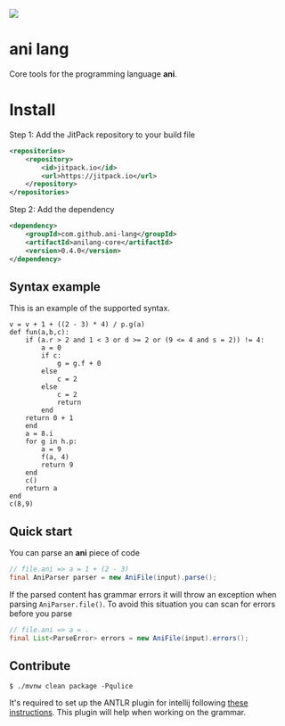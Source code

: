 [![](https://jitpack.io/v/ani-lang/anilang-core.svg)](https://jitpack.io/#ani-lang/anilang-core)

# ani lang

Core tools for the programming language **ani**.

# Install

Step 1: Add the JitPack repository to your build file

```xml
<repositories>
    <repository>
        <id>jitpack.io</id>
        <url>https://jitpack.io</url>
    </repository>
</repositories>
```

Step 2: Add the dependency

```xml
<dependency>
    <groupId>com.github.ani-lang</groupId>
    <artifactId>anilang-core</artifactId>
    <version>0.4.0</version>
</dependency>
```

## Syntax example
This is an example of the supported syntax.
```
v = v + 1 + ((2 - 3) * 4) / p.g(a)
def fun(a,b,c):
    if (a.r > 2 and 1 < 3 or d >= 2 or (9 <= 4 and s = 2)) != 4:
        a = 0
        if c:
            g = g.f + 0
        else
            c = 2
        else
            c = 2
            return
        end
    return 0 + 1
    end
    a = 8.i
    for g in h.p:
        a = 9
        f(a, 4)
        return 9
    end
    c()
    return a
end
c(8,9)
```

## Quick start

You can parse an **ani** piece of code

```java
// file.ani => a = 1 + (2 - 3)
final AniParser parser = new AniFile(input).parse(); 
```

If the parsed content has grammar errors it will throw an exception when parsing `AniParser.file()`. To avoid this
situation you can scan for errors before you parse

```java
// file.ani => a = .
final List<ParseError> errors = new AniFile(input).errors();
```

## Contribute

````shell
$ ./mvnw clean package -Pqulice
````

It's required to set up the ANTLR plugin for intellij
following [these instructions](https://docs.google.com/document/d/1gQ2lsidvN2cDUUsHEkT05L-wGbX5mROB7d70Aaj3R64/edit#).
This plugin will help when working on the grammar.
